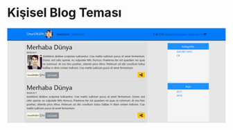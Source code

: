 # Kişisel Blog Teması
![Kblog ekran görüntüsü](https://raw.githubusercontent.com/onurvergen/kblog/master/assets/kblog.PNG)

